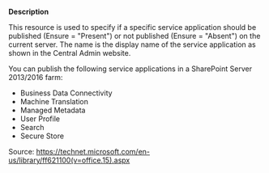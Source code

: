**Description**

This resource is used to specify if a specific service application should be published 
(Ensure = "Present") or not published (Ensure = "Absent") on the current server. 
The name is the display name of the service application as shown in the Central Admin website.

You can publish the following service applications in a SharePoint Server 2013/2016 farm:
 * Business Data Connectivity
 * Machine Translation
 * Managed Metadata
 * User Profile
 * Search
 * Secure Store

Source: https://technet.microsoft.com/en-us/library/ff621100(v=office.15).aspx
